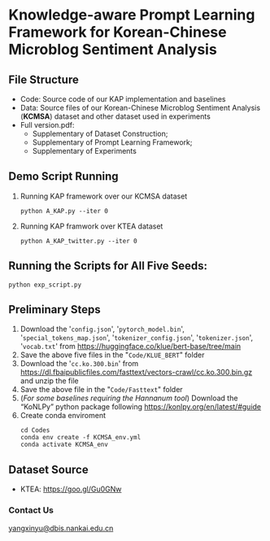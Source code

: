 # Knowledge-aware Prompt Learning Framework for Korean-Chinese Microblog Sentiment Analysis

## File Structure

* Code: Source code of our KAP implementation and baselines
* Data: Source files of our Korean-Chinese Microblog Sentiment Analysis (**KCMSA**) dataset and other dataset used in experiments
* Full version.pdf: 
    - Supplementary of Dataset Construction; 
    - Supplementary of Prompt Learning Framework; 
    - Supplementary of Experiments

## Demo Script Running
1. Running KAP framework over our KCMSA dataset
    ```
    python A_KAP.py --iter 0
    ```
2. Running KAP framwork over KTEA dataset
    ```
    python A_KAP_twitter.py --iter 0
    ```

## Running the Scripts for All Five Seeds:
```
python exp_script.py
```

## Preliminary Steps
1. Download the '``config.json``', '``pytorch_model.bin``', '``special_tokens_map.json``', '``tokenizer_config.json``', '``tokenizer.json``', '``vocab.txt``' from https://huggingface.co/klue/bert-base/tree/main
2. Save the above five files in the "``Code/KLUE_BERT``" folder
3. Download the '``cc.ko.300.bin``' from https://dl.fbaipublicfiles.com/fasttext/vectors-crawl/cc.ko.300.bin.gz and unzip the file
4. Save the above file in the "``Code/Fasttext``" folder
5. (*For some baselines requiring the Hannanum tool*) Download the “KoNLPy” python package following https://konlpy.org/en/latest/#guide
6. Create conda enviroment
    ```
    cd Codes
    conda env create -f KCMSA_env.yml
    conda activate KCMSA_env
    ```

## Dataset Source
* KTEA: https://goo.gl/Gu0GNw

### Contact Us
yangxinyu@dbis.nankai.edu.cn
